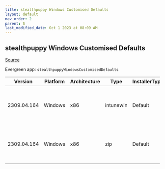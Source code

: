 ```yaml
---
title: stealthpuppy Windows Customised Defaults
layout: default
nav_order: 2
parent: S
last_modified_date: Oct 1 2023 at 08:09 AM
---
```


## stealthpuppy Windows Customised Defaults

[Source](https://stealthpuppy.com/image-customise/)

Evergreen app: `stealthpuppyWindowsCustomisedDefaults`

| Version     | Platform | Architecture | Type      | InstallerType | Date       | Size  | URI                                                                                                                                                                                                                  |
| ----------- | -------- | ------------ | --------- | ------------- | ---------- | ----- | -------------------------------------------------------------------------------------------------------------------------------------------------------------------------------------------------------------------- |
| 2309.04.164 | Windows  | x86          | intunewin | Default       | 09/04/2023 | 37509 | [https://github.com/aaronparker/image-customise/releases/download/v2309.04.164/Install-Defaults.intunewin](https://github.com/aaronparker/image-customise/releases/download/v2309.04.164/Install-Defaults.intunewin) |
| 2309.04.164 | Windows  | x86          | zip       | Default       | 09/04/2023 | 33404 | [https://github.com/aaronparker/image-customise/releases/download/v2309.04.164/image-customise.zip](https://github.com/aaronparker/image-customise/releases/download/v2309.04.164/image-customise.zip)               |
